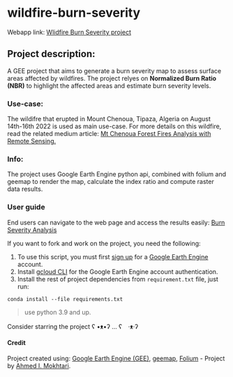 # wildfire-burn-severity
Webapp link: [Wlidfire Burn Severity project](https://indigowizard.github.io/wildfire-burn-severity/webmap.html)

## Project description:
A GEE project that aims to generate a burn severity map to assess surface areas affected by wildfires. The project relyes on **Normalized Burn Ratio (NBR)** to highlight the affected areas and estimate burn severity levels.

### Use-case:
The wildifre that erupted in Mount Chenoua, Tipaza, Algeria on August 14th-16th 2022 is used as main use-case.
For more details on this wildfire, read the related medium article: [Mt Chenoua Forest Fires Analysis with Remote Sensing.](https://medium.com/@Indigo.Wizard/mt-chenoua-forest-fires-analysis-with-remote-sensing-614681f468e9)

### Info:
The project uses Google Earth Engine python api, combined with folium and geemap to render the map, calculate the index ratio and compute raster data results.

### User guide
End users can navigate to the web page and access the results easily: [Burn Severity Analysis](https://indigowizard.github.io/wildfire-burn-severity/webmap.html)

If you want to fork and work on the project, you need the following:

1. To use this script, you must first [sign up](https://earthengine.google.com/signup/) for a [Google Earth Engine](https://earthengine.google.com/) account.
2. Install [gcloud CLI](https://cloud.google.com/cli) for the Google Earth Engine account authentication.
3. Install the rest of project dependencies from `requirement.txt` file, just run:

`conda install --file requirements.txt`
> use python 3.9 and up.

Consider starring the project ʕ •ᴥ•ʔ ... ʕ　·ᴥ·ʔ

#### Credit
Project created using: [Google Earth Engine (GEE)](https://github.com/google/earthengine-api), [geemap](https://github.com/giswqs/geemap), [Folium](https://github.com/python-visualization/folium) - Project by [Ahmed I. Mokhtari](https://www.linkedin.com/in/ahmed-islem-mokhtari/).